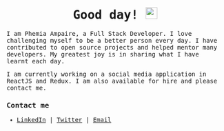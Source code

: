 <samp>
<h1 align="center">Good day! <img src="https://user-images.githubusercontent.com/5679180/79618120-0daffb80-80be-11ea-819e-d2b0fa904d07.gif" width="27px"></h1>

I am Phemia Ampaire, a Full Stack Developer. I love challenging myself to be a better person every day. I have contributed to open source projects and helped mentor many developers. My greatest joy is in sharing what I have learnt each day.

I am currently working on a social media application in ReactJS and Redux. I am also available for hire and please contact me.

### Contact me
  
- [LinkedIn](https://linkedin.com/in/phemia) | [Twitter](https://www.twitter.com/ampaphem) | [Email](mailto:femayapr@gmail.com)

</samp>
